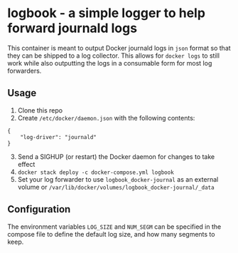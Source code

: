 # logbook - a simple logger to help forward journald logs

This container is meant to output Docker journald logs in `json` format so that they can be shipped to a log collector. This allows for `docker logs` to still work while also outputting the logs in a consumable form for most log forwarders.

## Usage

1. Clone this repo
2. Create `/etc/docker/daemon.json` with the following contents:
```
{
    "log-driver": "journald"
}
```
3. Send a SIGHUP (or restart) the Docker daemon for changes to take effect
4. `docker stack deploy -c docker-compose.yml logbook`
5. Set your log forwarder to use `logbook_docker-journal` as an external volume or `/var/lib/docker/volumes/logbook_docker-journal/_data`

## Configuration

The environment variables `LOG_SIZE` and `NUM_SEGM` can be specified in the compose file to define the default log size, and how many segments to keep.
